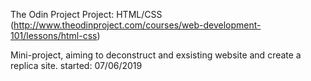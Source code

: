 The Odin Project
Project: HTML/CSS
(http://www.theodinproject.com/courses/web-development-101/lessons/html-css)

Mini-project, aiming to deconstruct and exsisting website and create a replica site.
started: 07/06/2019